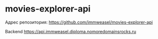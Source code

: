# movies-explorer-api

Адрес репозитория: https://github.com/immweasel/movies-explorer-api

Backend https://api.immweasel.diploma.nomoredomainsrocks.ru
